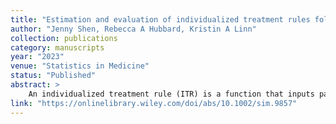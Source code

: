 ```yaml
---
title: "Estimation and evaluation of individualized treatment rules following multiple imputation"
author: "Jenny Shen, Rebecca A Hubbard, Kristin A Linn"
collection: publications
category: manuscripts
year: "2023"
venue: "Statistics in Medicine"
status: "Published"
abstract: >
    An individualized treatment rule (ITR) is a function that inputs patient-level information and outputs a recommended treatment. An important focus of precision medicine is to develop optimal ITRs that maximize a population-level distributional summary. However, guidance for estimating and evaluating optimal ITRs in the presence of missing data is limited. Our work is motivated by the Social Incentives to Encourage Physical Activity and Understand Predictors (STEP UP) study. Participants were randomized to a control or one of three interventions designed to increase physical activity and were given wearable devices to record daily steps as a measure of physical activity. Many participants were missing at least one daily step count during the study period. In the primary analysis of the STEP UP trial, multiple imputation (MI) was used to address missingness in daily step counts. Despite ubiquitous use of MI in practice, it has been given relatively little attention in the context of personalized medicine. We fill this gap by describing two frameworks for estimation and evaluation of an optimal ITR following MI and assessing their performance using simulated data. One framework relies on splitting the data into independent training and testing sets for estimation and evaluation, respectively. The other framework estimates an optimal ITR using the full data and constructs an m-out-of-n bootstrap confidence interval to evaluate its performance. Finally, we provide an illustrative analysis to estimate and evaluate an optimal ITR from the STEP UP data with a focus on practical considerations such as choosing the number of imputations.
link: "https://onlinelibrary.wiley.com/doi/abs/10.1002/sim.9857"
---
```

<!--The contents above will be part of a list of publications, if the user clicks the link for the publication than the contents of section will be rendered as a full page, allowing you to provide more information about the paper for the reader. When publications are displayed as a single page, the contents of the above "citation" field will automatically be included below this section in a smaller font.
-->
